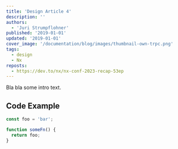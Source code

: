 ```yaml
---
title: 'Design Article 4'
description: ''
authors:
  - 'Juri Strumpflohner'
published: '2019-01-01'
updated: '2019-01-01'
cover_image: '/documentation/blog/images/thumbnail-own-trpc.png'
tags:
  - design
  - Nx
reposts:
  - https://dev.to/nx/nx-conf-2023-recap-53ep
---
```


Bla bla some intro text.

## Code Example

```ts
const foo = 'bar';

function someFn() {
  return foo;
}
```
